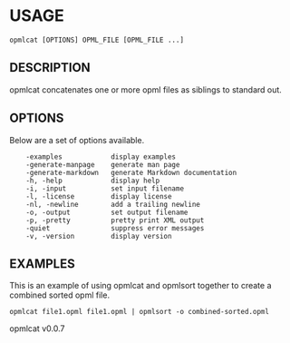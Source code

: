 
# USAGE

	opmlcat [OPTIONS] OPML_FILE [OPML_FILE ...]

## DESCRIPTION


opmlcat concatenates one or more opml files as siblings to standard out.


## OPTIONS

Below are a set of options available.

```
    -examples            display examples
    -generate-manpage    generate man page
    -generate-markdown   generate Markdown documentation
    -h, -help            display help
    -i, -input           set input filename
    -l, -license         display license
    -nl, -newline        add a trailing newline
    -o, -output          set output filename
    -p, -pretty          pretty print XML output
    -quiet               suppress error messages
    -v, -version         display version
```


## EXAMPLES


This is an example of using opmlcat and opmlsort together to 
create a combined sorted opml file.

    opmlcat file1.opml file1.opml | opmlsort -o combined-sorted.opml


opmlcat v0.0.7
